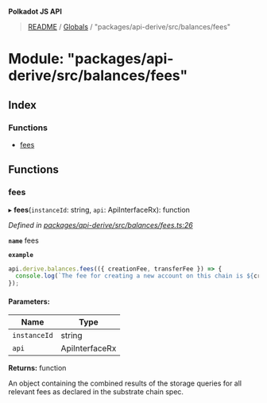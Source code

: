 **Polkadot JS API**

> [README](../README.md) / [Globals](../globals.md) / "packages/api-derive/src/balances/fees"

# Module: "packages/api-derive/src/balances/fees"

## Index

### Functions

* [fees](_packages_api_derive_src_balances_fees_.md#fees)

## Functions

### fees

▸ **fees**(`instanceId`: string, `api`: ApiInterfaceRx): function

*Defined in [packages/api-derive/src/balances/fees.ts:26](https://github.com/polkadot-js/api/blob/33c161f87/packages/api-derive/src/balances/fees.ts#L26)*

**`name`** fees

**`example`** 
<BR>

```javascript
api.derive.balances.fees(({ creationFee, transferFee }) => {
  console.log(`The fee for creating a new account on this chain is ${creationFee} units. The fee required for making a transfer is ${transferFee} units.`);
});
```

#### Parameters:

Name | Type |
------ | ------ |
`instanceId` | string |
`api` | ApiInterfaceRx |

**Returns:** function

An object containing the combined results of the storage queries for
all relevant fees as declared in the substrate chain spec.
